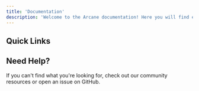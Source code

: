 ```yaml
---
title: 'Documentation'
description: 'Welcome to the Arcane documentation! Here you will find everything you need to get started with Docker container management using Arcane.'
---
```


<script lang="ts">
    import { Link } from '$lib/components/ui/link/index.js';
    import DocsIndex from '$lib/components/docs-index.svelte';
</script>

## Quick Links

<DocsIndex />

## Need Help?

If you can't find what you're looking for, check out our <Link href="https://github.com/ofkm/arcane">community resources</Link> or open an issue on GitHub.
